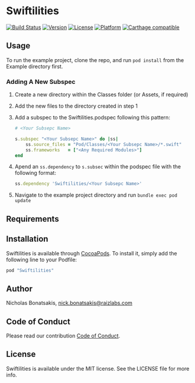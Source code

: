 # Swiftilities


[![Build Status](https://travis-ci.org/Raizlabs/Swiftilities.svg?branch=develop)](https://travis-ci.org/Raizlabs/Swiftilities)
[![Version](https://img.shields.io/cocoapods/v/Swiftilities.svg?style=flat)](http://cocoapods.org/pods/BonMot)
[![License](https://img.shields.io/cocoapods/l/Swiftilities.svg?style=flat)](http://cocoapods.org/pods/BonMot)
[![Platform](https://img.shields.io/cocoapods/p/Swiftilities.svg?style=flat)](http://cocoapods.org/pods/BonMot)
[![Carthage compatible](https://img.shields.io/badge/Carthage-compatible-4BC51D.svg?style=flat)](https://github.com/Carthage/Carthage)

## Usage

To run the example project, clone the repo, and run `pod install` from the Example directory first.

### Adding A New Subspec
1. Create a new directory within the Classes folder (or Assets, if required)
2. Add the new files to the directory created in step 1
3. Add a subspec to the Swiftilities.podspec following this pattern:
    ```ruby
    # <Your Subsepc Name>

    s.subspec "<Your Subsepc Name>" do |ss|
    	ss.source_files = "Pod/Classes/<Your Subsepc Name>/*.swift"
    	ss.frameworks   = ["<Any Required Modules>"]
    end
    ```
4. Apend an `ss.dependency` to `s.subsec` within the podspec file with the following format:

    ```ruby
    ss.dependency 'Swiftilities/<Your Subsepc Name>'
    ```

5. Navigate to the example project directory and run `bundle exec pod update`

## Requirements

## Installation

Swiftilities is available through [CocoaPods](http://cocoapods.org). To install
it, simply add the following line to your Podfile:

```ruby
pod "Swiftilities"
```

## Author

Nicholas Bonatsakis, nick.bonatsakis@raizlabs.com

## Code of Conduct
Please read our contribution [Code of Conduct](./CONTRIBUTING.md).

## License

Swiftilities is available under the MIT license. See the LICENSE file for more info.
